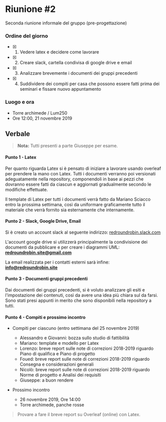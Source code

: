 # Riunione #2

Seconda riunione informale del gruppo (pre-progettazione)

### Ordine del giorno

- [x] 1) Vedere latex e decidere come lavorare
- [x] 2) Creare slack, cartella condivisa di google drive e email
- [x] 3) Analizzare brevemente i documenti dei gruppi precedenti
- [x] 4) Suddividere dei compiti per casa che possono essere fatti prima dei seminari e fissare nuovo appuntamento

### Luogo e ora

- Torre archimede / Lum250
- Ore 12:00, 21 novembre 2019


## Verbale

> **Nota:** Tutti presenti a parte Giuseppe per esame.

#### Punto 1 - Latex

Per quanto riguarda Latex si è pensato di iniziare a lavorare usando overleaf per prendere la mano con Latex. Tutti i documenti verranno poi versionati adeguatamente nella repository, componendoli in base ai pezzi che dovranno essere fatti da ciascun e aggiornati gradualmente secondo le modifiche effettuate.

Il template di Latex per tutti i documenti verrà fatto da Mariano Sciacco entro la prossima settimana, così da uniformare graficamente tutto il materiale che verrà fornito sia esternamente che internamente.


#### Punto 2 - Slack, Google Drive, Email

Si è creato un account slack al seguente indirizzo: [redroundrobin.slack.com](https://redroundrobin.slack.com)

L'account google drive si utilizzerà principalmente la condivisione dei documenti da pubblicare e per creare i diagrammi UML: **redroundrobin.site@gmail.com**

La email realizzata per i contatti esterni sarà infine: **info@redroundrobin.site**

#### Punto 3 - Documenti gruppi precedenti

Dai documenti dei gruppi precedenti, si è voluto analizzare gli esiti e l'impostazione dei contenuti, così da avere una idea più chiara sul da farsi. Sono stati presi appunti in merito che sono disponibili nella repository a tutti.

#### Punto 4 - Compiti e prossimo incontro


- Compiti per ciascuno (entro settimana del 25 novembre 2019)
	- Alessandro e Giovanni: bozza sullo studio di fattibilità
	- Mariano: template e modello per Latex
	- Lorenzo: breve report sulle note di correzioni 2018-2019 riguardo Piano di qualifica e Piano di progetto
	- Foued: breve report sulle note di correzioni 2018-2019 riguardo Consegna e considerazioni generali
	- Nicolò: breve report sulle note di correzioni 2018-2019 riguardo Norme di progetto e Analisi dei requisiti
	- Giuseppe: a buon rendere

- Prossimo incontro
	- 26 novembre 2019, Ore 14:00
	- Torre archimede, panche rosse


> Provare a fare il breve report su Overleaf (online) con Latex.


